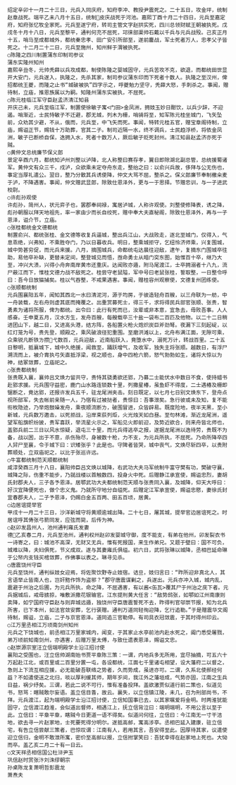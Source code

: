 <!-- { "loadSidebar": true } -->
    绍定辛卯十一月二十三日，元兵入同庆府，知府李冲、教授尹震死之。二十五日，攻金坪，统制赵章战死。端平乙未八月十五日，统制皮庆战死于河池。嘉熙丁酉十月二十四日，元兵至嘉定府，知府张忆牧全家死。元兵至遂宁府，转司主管文字赵拱实死，四川总领财赋王朝被执死。戊戌冬十月十八日，元兵至黎平，通判何充不屈死，邛徕部渠帅石戴以千兵与元兵战殁。己亥正月十五，哨马至成都城外，都统秦忠孝、田广安引所部至，遂前鏖战，军士死者万人，忠孝父子皆死之。十二月二十二日，元兵至施州，知州鲜于渭被执死。
    ○陈隆之四川制置蒲东印制司参议
    蒲东实隆州知州
    嘉熙辛丑冬，元帅秃薛以兵攻成都，制使陈隆之婴城固守，元兵苦攻不克，欲退，而都统田世显开大安门，元兵遂入，执隆之，先杀其家，制司参议蒲东印而下死者十数人。执隆之至汉州，俾招都统王夔，而隆之止书“城破被执”四字示之，呼夔勉力坚守，秃薛大怒，手刺杀之。事闻，赠待制，立庙，推恩族属以为嗣。知隆州蒲东实被执，不屈死。
    ○陈元桂临江军守臣赵孟济清江知县
    开庆己未，元兵至临江军，制置使徐敏子寓<门田>金凤洲，拥妓玉妙日酣饮，以兵少辞，不迎遏。哨渐近，士民恃敏子不迁避，郡无城，列木为栅，哨骑将至，知军陈元桂坐城门，飞矢坠前，众劝其少避，不从，俄而，元兵至，中飞矢而死。事闻，特转元桂五官，赠宝章阁待制，立庙，赐谥正节，赐钱十万助葬，官其二子。制司近隔一水，终不调兵，士民趋浮桥，将依金凤洲，敏子已断桥自保，迭拥入水，死者十数万人，厥后敏子贬死封州。清江知县赵孟济亦死于贼。
    ○黄仲文总统廉节保义郎
    景定辛酉六月，都统知泸州刘整以泸降，北人称整曰赛存孝，翼日即除湖北副总管，总统援蜀诸军。黄仲文有众三千，戍泸，众欲乘未定夺舟东走，整绐之曰：以俞兴兵故，侈拜与公无伤也，事定当厚礼遣公。翌日，整乃分散其兵诱使降，仲文大骂不屈，整杀之。保义郎廉节奉制檄籴麦于泸，不降遇害。事闻，仲文赠武显郎，除致仕恩泽外，更与一于思择。节赠忠训，与一子进武校尉。
    ○许彪孙观使
    许彪孙，简州人，状元弈子也，罢郡奉祠禄，寓居泸城，人称许观使。刘整使修降表，诱之降，彪孙朝服以拜天地祖先，率一家由少而长自绞死，赠中奉大夫直秘阁，除致仕恩泽外，再与一子恩泽，谥介节，立庙。
    ○张桂都统金文德都统
    制置俞兴、都统张桂、金文德等收复兵逼城，整出兵江山，大战败走，逐北至城门，仅得入，气息乖绝，兴弗知，不乘胜夺门，乃以日暮收兵。明日，整乘城拒守，乞纽怜济师乘，兴复围城，城中势甚穷促，而元兵来援。八月，摘围城兵，命都统屯达晨往迎敌，逮午，复摘东门围城卒往助，易他卒补缺，更替未定间，整登城见而悟，亟命勇士从暗门突东图，始惟百十卒，继乃大至，冲兴大溃，兴得小舟奔南岸黄市还重庆。达闻败亦遁，附马尾渡江，士卒拥溺者十八九，流尸蔽江而下，惟桂文德力战不敌死之。桂尝守老鼠隘，军中号曰老鼠张桂，誓取整，一日整令呼曰：吾今日放猫捕矣。桂以气吞整，不戒果遇害。事闻，赠桂容州观察使，文德复州团练使。
    ○张顺都统制
    元兵围襄阳五年，闻知其西北一水曰清泥河，源于均房，于彼造轻舟百艘，以三舟联为一舫，中一舟装载，左右舟则虚其底而掩覆之。出重赏募死士，得三千，求将得民兵部官张顺、张贵，智勇素为诸将所服，俾为都统。出令曰：此行有死而已，汝辈或非本意，宜急去，毋败吾事。人人感奋。壬申夏五月，汉水方生，发舟百艘，每艘载卒三十盐一袋布二百匹及他物。以二十二日稍进团山下，越二日，又进高头港，结方阵，各船置火枪火炮炽炭巨斧劲弩。夜漏下三刻起碇，以红灯笼为号，贵先登，顺殿之，乘风破浪径犯重围。至磨洪滩以上，北舟布满江面，无隙可乘，众乘锐凡断铁ㄌ攒弋数百，元兵迎敌，近南船跃入，竟堕水中，溺死万计，转战百里。二十五日黎明，抵襄城下，城中久绝援，闻救至，踊跃增气，及收军，独失主将张顺。越数日，有浮尸溯流而上，被介胄执弓矢直抵浮梁，视之顺也，身中四枪六箭，怒气勃勃如生，诸将大惊以为神，结冢敛葬，立庙祀之。
    ○张贵都统制
    张贵既入襄，襄帅吕文焕力留共守，贵恃其骁勇欲还郢，乃募二士能伏水中数日不食，使持蜡书赴郢求援。元兵围守益密，鹿门山水路连锁数十里，列撒星椿，虽鱼虾不得度，二士遇椿及栅即锯断之，竟达郢，还报许发兵五千，驻龙尾洲夹击。刻日既定，以七月七日别文焕东下，登舟点视所部军，失去帐前亲随一人，乃宿有过被挞者，贵惊曰：吾事泄矣。急行彼或未及知，复不能衔枚隐迹，乃举炮鼓噪发舟，乘夜顺流断ㄌ，破围冒进，众皆辟易。既度险地，夜半天黑，至小新城，元兵数万邀击，以死拒战，沿岸束荻列炬，火光烛天如白昼。至句林滩，渐近龙尾洲，遥望军船旗帜纷披，贵军喜跃，举流星火示之，军船见火即前迎，及势近欲合，则来舟皆北师也，盖郢兵前二三日以风水惊疑，退屯三十里，而元兵得逃卒之报，遂据龙尾洲以逸待劳，贵既不为备，战以困，出于不意，杀伤殆尽，身被数十枪，力不支，为元兵所执，不屈死。乃命所降卒四人舁尸至襄，令于城下曰：识矮张乎？此是也。守陴者皆哭，城中丧气，文焕尽斩四卒，以贵附葬顺处，立双庙祀之，以比于张巡许远。
    ○牛富都统制范天顺都统制
    咸淳癸酉三月十八日，襄阳帅臣吕文焕以城降，右武功大夫马军统制牛富守樊有功，樊破守襄，城降之际，伤重不能步，乃就战楼以首触数四，投身火中死。后赠静江承宣使，赐谥忠烈，妻胡氏封郡夫人，三子各予恩泽。居鄂武功大夫都统制范天顺与张贵同入襄，及城降，仰天大呼曰：好汉宜降便死也，做个忠义鬼。乃就所守地分自缢死。后赠定江军承宣使，赐谥忠愍，妻徐氏封宜春郡夫人，二子予恩泽，仍赐白金五百两、田五百顷，居黄。
    ○边居谊提举官
    甲戌十一月二十三日，沙洋新城守将黄顺逾城出降。二十七日，屠其城，提举官边居谊死之。时居谊呼其俦张弓箭同发，应弦而毙，后传为神。
    ○赵卯发昌州人，池州通判雍氏发妻
    德乙亥春二月，元兵至池州，通判权州赵卯发婴城守御，度不能支，有弟在他州，卯发裂衣书一诗寄之，曰：城池不高深，无财又无兵，惟有死报国，来生作弟兄。又题于壁曰：国不可负，城难以降，夫妇俱死，节义成双。遂与其妻雍氏俱缢。初六日，武将张琳以城降，丞相巴延命琳于公帑内支钱买棺敛葬，作佛事以表之。琳寻见杀。
    ○唐震饶州守臣
    元兵至饶州，通判纵妓女迎焉，将佐聚饮野寺止妓宿。诘旦，妓归言曰：“昨所迎非真北人，其言语举止皆南人也，岂奸黠作饰为盗邪？”郡守唐震谋剿之，兵遂出。元兵亦冲入城，城内乱，震避于州治之后圃，为元兵所执，命之降，不屈遇害，有以酱<缶瓦>覆其尸于州治之庑下者。元兵据城后，戒毋掳掠，唯敷派撒花银输官。江东提刑黄大任言：“敌势鸱张，如鄂如江州南康则卖降，如宁国府守臣赵与则弃城远遁，独饶州守臣唐震誓死不去，昨得判官邬崇节报，知为北兵所害，已下本州，如法官敛安葬，乞行褒赠。通判万道同轻徇迎降，乞行追勒。”于是赠震华文阁待制，赐谥，立庙，二子与京官恩泽。道同追三官勒停。有司具衣冠敛震，于其时得州印云。
    ○江万里丞相江万顷南剑州知州
    元兵之下饶城也，前丞相江万里家城内，闻变，于其家止水亭前池内赴水死之，阖门悉受屠戮，弟万顷前知南剑州，亦遇害，后赠万里太傅，与致仕遗表恩泽，赐谥文忠。
    ○赵崇源宗室汪立信端明殿学士沿江招讨使
    襄阳之受围也，汪立信帅湖南贻书贾平章陈三策：一谓，内地兵多无所用，宜尽抽摘，可五六十万起赴江北，或百里或二百里分置一屯，各设都统，江面七千里诸屯相望，设大藩府二以督之，急则上下流互相应援，必无能破吾联络之势者，久而势成，虽进亦可。二谓，久系北使郝经何益？不如遣使送之北归，啖以厚利缓其师，期年岁间，我江外之藩垣成，气势亦固，江南之生兵日益，祸少纾矣。三谓，若此二说不可行，惟有准备投拜。盖欲激贾似道行前二策也，似道见书，怒骂：瞎贼敢尔妄语。盖立信目眚，故云。襄失，以立信镇江陵，未几，召为刑部尚书，不拜。元兵渡江，起为端明殿学士沿江招讨使，立信知国事已去，以其家嘱爱将金明。时两淮犹能固守，立信渡江趋淮，会似道出督师，相遇江上，抚立信背泣曰：端明端明，不用公言以至于此。立信曰：平章平章，瞎贼今日更道一语不得矣。似道问何往，立信曰：今江南无一寸干洁地，欲去寻一片赵家地，士死要死得分明尔。遂抵高邮，寓高涉亭。丞相巴延入建康，驻立信宅，有告立信尝献三策者，巴惊叹谓：江南有人，若用其言，吾安得至此。因厚待其家，议遣使迎立信归，金明不敢泄所寓，密价至高邮以报，立信拊掌笑曰：吾犹幸得在赵家地上死也。大恸而卒。盖乙亥二月二十有一日云。
    ○文天祥丞相信国公杜浒尹玉
    巩信赵时赏张汴刘洙缪朝宗
    孙桌陈龙复萧明哲彭震龙
    萧焘夫
